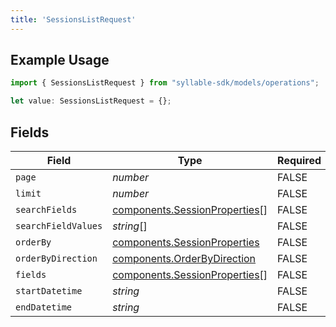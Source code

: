 ```yaml
---
title: 'SessionsListRequest'
---
```


## Example Usage

```typescript
import { SessionsListRequest } from "syllable-sdk/models/operations";

let value: SessionsListRequest = {};
```

## Fields

| Field                                                                          | Type                                                                           | Required                                                                       | Description                                                                    |
| ------------------------------------------------------------------------------ | ------------------------------------------------------------------------------ | ------------------------------------------------------------------------------ | ------------------------------------------------------------------------------ |
| `page`                                                                         | *number*                                                                       | FALSE                                                             | N/A                                                                            |
| `limit`                                                                        | *number*                                                                       | FALSE                                                             | N/A                                                                            |
| `searchFields`                                                                 | [components.SessionProperties](/sdk-docs/models/components/sessionproperties)[] | FALSE                                                             | N/A                                                                            |
| `searchFieldValues`                                                            | *string*[]                                                                     | FALSE                                                             | N/A                                                                            |
| `orderBy`                                                                      | [components.SessionProperties](/sdk-docs/models/components/sessionproperties)   | FALSE                                                             | N/A                                                                            |
| `orderByDirection`                                                             | [components.OrderByDirection](/sdk-docs/models/components/orderbydirection)     | FALSE                                                             | N/A                                                                            |
| `fields`                                                                       | [components.SessionProperties](/sdk-docs/models/components/sessionproperties)[] | FALSE                                                             | N/A                                                                            |
| `startDatetime`                                                                | *string*                                                                       | FALSE                                                             | N/A                                                                            |
| `endDatetime`                                                                  | *string*                                                                       | FALSE                                                             | N/A                                                                            |